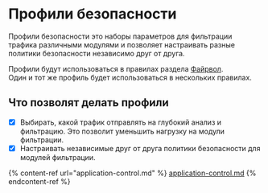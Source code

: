 # Профили безопасности

Профили безопасности это наборы параметров для фильтрации трафика различными модулями и позволяет настраивать разные политики безопасности независимо друг от друга.

Профили будут использоваться в правилах раздела [Файрвол](settings/access-rules/firewall.md).\
Один и тот же профиль будет использоваться в нескольких правилах.

## Что позволят делать профили

* [x] Выбирать, какой трафик отправлять на глубокий анализ и фильтрацию. Это позволит уменьшить нагрузку на модули фильтрации.
* [x] Настраивать независимые друг от друга политики безопасности для модулей фильтрации.

{% content-ref url="application-control.md" %}
[application-control.md](application-control.md)
{% endcontent-ref %}
